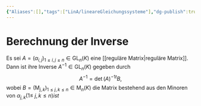 ```yaml
---
{"Aliases":[],"tags":["LinA/lineareGleichungssysteme"],"dg-publish":true,"permalink":"/02-all-notes/berechnung-der-inverse/","dgHomeLink":true,"dgPassFrontmatter":true}
---
```


# Berechnung der Inverse

Es sei $A=\left(\alpha_{i, j}\right)_{1 \leq i, j \leq n} \in \mathrm{GL}_n(K)$ eine [[reguläre Matrix|reguläre Matrix]]. Dann ist ihre Inverse $A^{-1} \in \mathrm{GL}_n(K)$ gegeben durch
$$
A^{-1}=\operatorname{det}(A)^{-1}{ }^t B,
$$
wobei $B=\left(\mathrm{M}_{j, k}\right)_{1 \leq j, k \leq n} \in \mathrm{M}_n(K)$ die Matrix bestehend aus den Minoren von $\alpha_{j, k}(1 \leq$ $j, k \leq n) i s t$